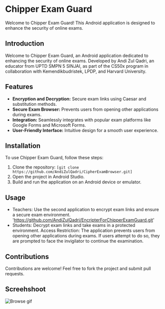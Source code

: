 # Chipper Exam Guard
Welcome to Chipper Exam Guard! This Android application is designed to enhance the security of online exams.

## Introduction

Welcome to Chipper Exam Guard, an Android application dedicated to enhancing the security of online exams. Developed by Andi Zul Qadri, an educator from UPTD SMPN 5 SINJAI, as part of the CS50x program in collaboration with Kemendikbudristek, LPDP, and Harvard University.

## Features

- **Encryption and Decryption:** Secure exam links using Caesar and substitution methods.
- **Secure Exam Browser:** Prevents users from opening other applications during exams.
- **Integration:** Seamlessly integrates with popular exam platforms like Google Forms and Microsoft Forms.
- **User-Friendly Interface:** Intuitive design for a smooth user experience.

## Installation

To use Chipper Exam Guard, follow these steps:

1. Clone the repository: `[git clone https://github.com/AndiZulQadri/CipherExamBrowser.git]`
2. Open the project in Android Studio.
3. Build and run the application on an Android device or emulator.

## Usage

- Teachers: Use the second application to encrypt exam links and ensure a secure exam environment.
  'https://github.com/AndiZulQadri/EncripterForChipperExamGuard.git'
- Students: Decrypt exam links and take exams in a protected environment.
Access Restriction:
The application prevents users from opening other applications during exams.
If users attempt to do so, they are prompted to face the invigilator to continue the examination.

## Contributions

Contributions are welcome! Feel free to fork the project and submit pull requests.

## Screehshoot

![Browse gif](https://github.com/AndiZulQadri/CipherExamBrowser/assets/148630595/ab676783-58d6-4e49-8ebc-ffb31331e6f4)

